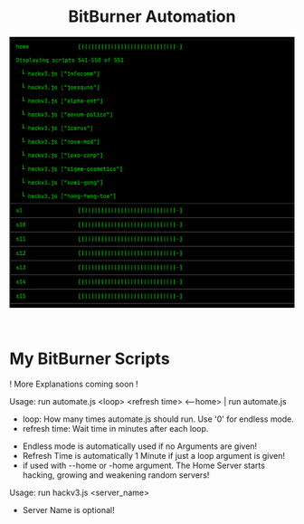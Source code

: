 <div align="center">
<h1 align="center">BitBurner Automation</h1>
<img align="center" alt="Screenshot" src="Screenshot.png" >
</div>
<br>
<br />

# My BitBurner Scripts
! More Explanations coming soon !

Usage: run automate.js \<loop\> \<refresh time\> \<--home\> | run automate.js 
  - loop: How many times automate.js should run. Use '0' for endless mode.
  - refresh time: Wait time in minutes after each loop.

  * Endless mode is automatically used if no Arguments are given!
  * Refresh Time is automatically 1 Minute if just a loop argument is given!
  * if used with --home or -home argument. The Home Server starts hacking, growing and weakening random servers!

Usage: run hackv3.js <server_name>
* Server Name is optional! 
